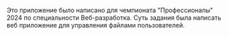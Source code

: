 Это приложение было написано для чемпионата "Профессионалы" 2024 по специальности Веб-разработка.
Суть задания была написать веб приложение для управления файлами пользователей.
